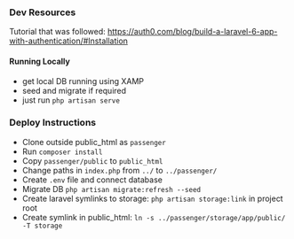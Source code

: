 ### Dev Resources

Tutorial that was followed: https://auth0.com/blog/build-a-laravel-6-app-with-authentication/#Installation

#### Running Locally

- get local DB running using XAMP
- seed and migrate if required
- just run `php artisan serve`

### Deploy Instructions

- Clone outside public_html as `passenger`
- Run `composer install`
- Copy `passenger/public` to `public_html`
- Change paths in `index.php` from `../` to `../passenger/`
- Create `.env` file and connect database
- Migrate DB `php artisan migrate:refresh --seed`
- Create laravel symlinks to storage: `php artisan storage:link` in project root
- Create symlink in public_html: `ln -s ../passenger/storage/app/public/ -T storage`
